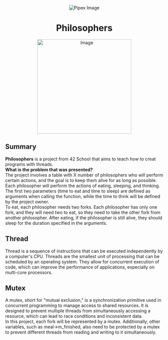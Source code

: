 <html>
    <p align="center">
        <img src="https://www.42porto.com/wp-content/uploads/2024/08/42-Porto-Horizontal.png" alt="Pipex Image" />
    </p>
    <h1 align="center">Philosophers</h1>
    <p align="center">
        <img src="https://github.com/user-attachments/assets/4363c36a-9ff3-4e40-b9b5-ea31b6db625b" width="300" alt="Image" />
    </p>
</html>

## Summary
<html>
    <p>
        <b>Philosophers</b> is a project from 42 School that aims to teach how to creat programs with threads.<br>
		<b>What is the problem that was presented?</b><br>
		The project involves a table with X number of philosophers who will perform certain actions, and the goal is to keep them alive for as long as possible. Each philosopher will perform the actions of eating, sleeping, and thinking. The first two parameters (time to eat and time to sleep) are defined as arguments when calling the function, while the time to think will be defined by the project owner.<br>
		To eat, each philosopher needs two forks. Each philosopher has only one fork, and they will need two to eat, so they need to take the other fork from another philosopher. After eating, if the philosopher is still alive, they should sleep for the duration specified in the arguments.
	</p>
</html>

## Thread
<html>
    <p>Thread is a sequence of instructions that can be executed independently by a computer's CPU. Threads are the smallest unit of processing that can be scheduled by an operating system. They allow for concurrent execution of code, which can improve the performance of applications, especially on multi-core processors.
	</p>
</html>

## Mutex
<html>
    <p>A mutex, short for "mutual exclusion," is a synchronization primitive used in concurrent programming to manage access to shared resources. It is designed to prevent multiple threads from simultaneously accessing a resource, which can lead to race conditions and inconsistent data.<br>
	In this project, each fork will be represented by a mutex. Additionally, other variables, such as meal->m_finished, also need to be protected by a mutex to prevent different threads from reading and writing to it simultaneously.
	</p>
</html>